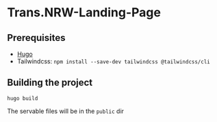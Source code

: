 # Trans.NRW-Landing-Page

## Prerequisites
 - [Hugo](https://gohugo.io/installation/linux/) 
 - Tailwindcss: `npm install --save-dev tailwindcss @tailwindcss/cli`

## Building the project

`hugo build`

The servable files will be in the `public` dir
